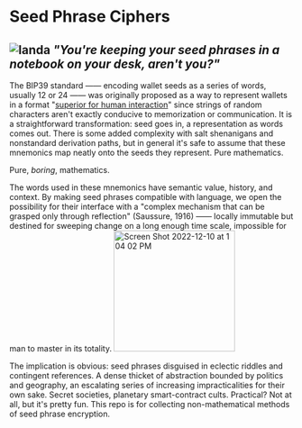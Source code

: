 Seed Phrase Ciphers
======
![landa](https://user-images.githubusercontent.com/70870763/206868415-78a3a323-5f4b-4746-acce-c37bcafe5170.jpeg)
*"You're keeping your seed phrases in a notebook on your desk, aren't you?"*
------

The BIP39 standard —— encoding wallet seeds as a series of words, usually 12 or 24 —— was originally proposed as a way to represent wallets in a format "[superior for human interaction](https://github.com/bitcoin/bips/blob/master/bip-0039.mediawiki)" since strings of random characters aren't exactly conducive to memorization or communication. It is a straightforward transformation: seed goes in, a representation as words comes out. There is some added complexity with salt shenanigans and nonstandard derivation paths, but in general it's safe to assume that these mnemonics map neatly onto the seeds they represent. Pure mathematics.

Pure, *boring*, mathematics.

The words used in these mnemonics have semantic value, history, and context. By making seed phrases compatible with language, we open the possibility for their interface with a "complex mechanism that can be grasped only through reflection" (Saussure, 1916) —— locally immutable but destined for sweeping change on a long enough time scale, impossible for man to master in its totality. 
<img width="215" alt="Screen Shot 2022-12-10 at 1 04 02 PM" src="https://user-images.githubusercontent.com/70870763/206869086-a4c06877-8962-4311-9c29-466339d3ed8e.png">

The implication is obvious: seed phrases disguised in eclectic riddles and contingent references. A dense thicket of abstraction bounded by politics and geography, an escalating series of increasing impracticalities for their own sake. Secret societies, planetary smart-contract cults. Practical? Not at all, but it's pretty fun. This repo is for collecting non-mathematical methods of seed phrase encryption.
